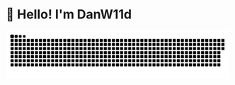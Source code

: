 # 👋 Hello! I'm DanW11d  

![Header](https://github.com/DanW11d/danw11d/blob/main/assets/github-snake.svg)

